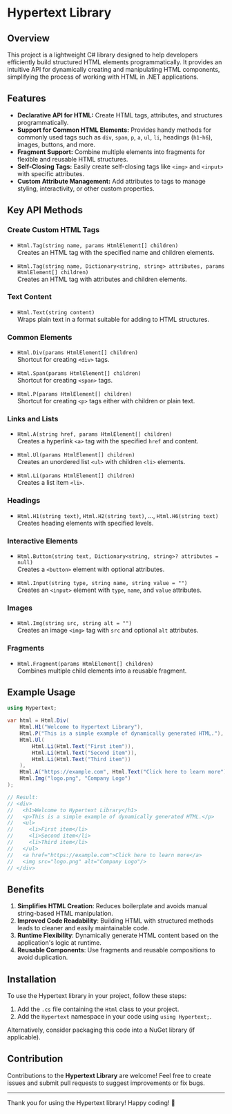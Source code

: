 # Hypertext Library

## Overview

This project is a lightweight C# library designed to help developers efficiently build structured HTML elements programmatically. It provides an intuitive API for dynamically creating and manipulating HTML components, simplifying the process of working with HTML in .NET applications.

## Features

- **Declarative API for HTML:** Create HTML tags, attributes, and structures programmatically.
- **Support for Common HTML Elements:** Provides handy methods for commonly used tags such as `div`, `span`, `p`, `a`, `ul`, `li`, headings (`h1`-`h6`), images, buttons, and more.
- **Fragment Support:** Combine multiple elements into fragments for flexible and reusable HTML structures.
- **Self-Closing Tags:** Easily create self-closing tags like `<img>` and `<input>` with specific attributes.
- **Custom Attribute Management:** Add attributes to tags to manage styling, interactivity, or other custom properties.

## Key API Methods

### Create Custom HTML Tags

- `Html.Tag(string name, params HtmlElement[] children)`  
  Creates an HTML tag with the specified name and children elements.

- `Html.Tag(string name, Dictionary<string, string> attributes, params HtmlElement[] children)`  
  Creates an HTML tag with attributes and children elements.

### Text Content

- `Html.Text(string content)`  
  Wraps plain text in a format suitable for adding to HTML structures.

### Common Elements

- `Html.Div(params HtmlElement[] children)`  
  Shortcut for creating `<div>` tags.

- `Html.Span(params HtmlElement[] children)`  
  Shortcut for creating `<span>` tags.

- `Html.P(params HtmlElement[] children)`  
  Shortcut for creating `<p>` tags either with children or plain text.

### Links and Lists

- `Html.A(string href, params HtmlElement[] children)`  
  Creates a hyperlink `<a>` tag with the specified `href` and content.

- `Html.Ul(params HtmlElement[] children)`  
  Creates an unordered list `<ul>` with children `<li>` elements.

- `Html.Li(params HtmlElement[] children)`  
  Creates a list item `<li>`.

### Headings

- `Html.H1(string text)`, `Html.H2(string text)`, ..., `Html.H6(string text)`  
  Creates heading elements with specified levels.

### Interactive Elements

- `Html.Button(string text, Dictionary<string, string>? attributes = null)`  
  Creates a `<button>` element with optional attributes.

- `Html.Input(string type, string name, string value = "")`  
  Creates an `<input>` element with `type`, `name`, and `value` attributes.

### Images

- `Html.Img(string src, string alt = "")`  
  Creates an image `<img>` tag with `src` and optional `alt` attributes.

### Fragments

- `Html.Fragment(params HtmlElement[] children)`  
  Combines multiple child elements into a reusable fragment.

## Example Usage

```csharp
using Hypertext;

var html = Html.Div(
    Html.H1("Welcome to Hypertext Library"),
    Html.P("This is a simple example of dynamically generated HTML."),
    Html.Ul(
        Html.Li(Html.Text("First item")),
        Html.Li(Html.Text("Second item")),
        Html.Li(Html.Text("Third item"))
    ),
    Html.A("https://example.com", Html.Text("Click here to learn more")),
    Html.Img("logo.png", "Company Logo")
);

// Result:
// <div>
//   <h1>Welcome to Hypertext Library</h1>
//   <p>This is a simple example of dynamically generated HTML.</p>
//   <ul>
//     <li>First item</li>
//     <li>Second item</li>
//     <li>Third item</li>
//   </ul>
//   <a href="https://example.com">Click here to learn more</a>
//   <img src="logo.png" alt="Company Logo"/>
// </div>
```

## Benefits

1. **Simplifies HTML Creation**: Reduces boilerplate and avoids manual string-based HTML manipulation.
2. **Improved Code Readability**: Building HTML with structured methods leads to cleaner and easily maintainable code.
3. **Runtime Flexibility**: Dynamically generate HTML content based on the application's logic at runtime.
4. **Reusable Components**: Use fragments and reusable compositions to avoid duplication.

## Installation

To use the Hypertext library in your project, follow these steps:

1. Add the `.cs` file containing the `Html` class to your project.
2. Add the `Hypertext` namespace in your code using `using Hypertext;`.

Alternatively, consider packaging this code into a NuGet library (if applicable).

## Contribution

Contributions to the **Hypertext Library** are welcome! Feel free to create issues and submit pull requests to suggest improvements or fix bugs.

---

Thank you for using the Hypertext library! Happy coding! 🎉